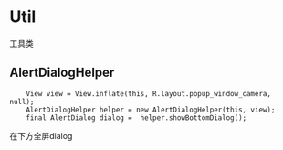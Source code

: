 # Util
工具类
## AlertDialogHelper
    	View view = View.inflate(this, R.layout.popup_window_camera, null);
		AlertDialogHelper helper = new AlertDialogHelper(this, view);
		final AlertDialog dialog =  helper.showBottomDialog();
在下方全屏dialog
